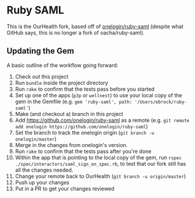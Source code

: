 # Ruby SAML

This is the OurHealth fork, based off of [onelogin/ruby-saml](https://github.com/onelogin/ruby-saml) (despite what GitHub says, this is no longer a fork of oacha/ruby-saml).

## Updating the Gem

A basic outline of the workflow going forward:

1. Check out this project
2. Run `bundle` inside the project directory
3. Run `rake` to confirm that the tests pass before you started
4. Set up one of the apps (`p3p` or `wellnest`) to use your local copy of the gem in the Gemfile (e.g. `gem 'ruby-saml', path: '/Users/ebrock/ruby-saml'`)
5. Make (and checkout a) branch in this project
6. Add https://github.com/onelogin/ruby-saml as a remote (e.g. `git remote add onelogin https://github.com/onelogin/ruby-saml`)
7. Set the branch to track the onelogin origin (`git branch -u onelogin/master`)
8. Merge in the changes from onelogin's version.
9. Run `rake` to confirm that the tests pass after you're done
10. Within the app that is pointing to the local copy of the gem, run `rspec ./spec/interactors/saml_sign_on_spec.rb`, to test that our fork still has all the changes needed.
11. Change your remote back to OurHealth (`git branch -u origin/master`)
12. Push up your changes
13. Put in a PR to get your changes reviewed
